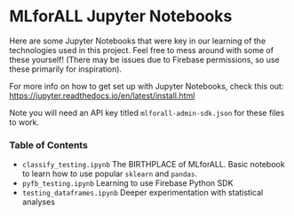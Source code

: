 # MLforALL Jupyter Notebooks

Here are some Jupyter Notebooks that were key in our learning of the technologies used in this project. Feel free to mess around with some of these yourself! (There may be issues due to Firebase permissions, so use these primarily for inspiration).

For more info on how to get set up with Jupyter Notebooks, check this out:
https://jupyter.readthedocs.io/en/latest/install.html

Note you will need an API key titled `mlforall-admin-sdk.json` for these files to work.

### Table of Contents

- `classify_testing.ipynb` The BIRTHPLACE of MLforALL. Basic notebook to learn how to use popular `sklearn` and `pandas`.
- `pyfb_testing.ipynb` Learning to use Firebase Python SDK
- `testing_dataframes.ipynb` Deeper experimentation with statistical analyses
